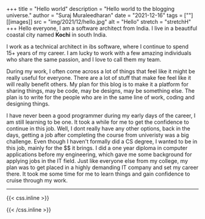 +++
title = "Hello world"
description = "Hello world to the blogging universe."
author = "Suraj Muraleedharan"
date = "2021-12-16"
tags = [""]
[[images]]
  src = "img/2021/12/hello.jpg"
  alt = "Hello"
  stretch = "stretchH"
+++
Hello everyone, I am a software architect from India. I live in a beautiful coastal city named **Kochi** in south India.

I work as a technical architect in ibs software, where I continue to spend 15+ years of my career. I am lucky to work with a few amazing individuals who share the same passion, and I love to call them my team.

During my work, I often come across a lot of things that feel like it might be really useful for everyone. There are a lot of stuff that make fee feel like it will really benefit others. My plan for this blog is to make it a platform for sharing things, may be code, may be designs, may be something else. The plan is to write for the people who are in the same line of work, coding and designing things.

I have never been a good programmer during my early days of the career, I am still learning to be one. It took a while for me to get the confidence to continue in this job. Well, I dont really have any other options, back in the days, getting a job after completing the course from univeristy was a big challenge. Even though I haven't formally did a CS degree, I wanted to be in this job, mainly for the $$ it brings. I did a one year diploma in computer applications before my engineering, which gave me some background for applying jobs in the IT field. Just like everyone else from my college, my plan was to get placed in a highly demanding IT company and set my career there. It took me some time for me to learn things and gain confidence to cruise through my work.

***


{{< css.inline >}}
<style>
@media screen and (max-width:650px) {
    .nowrap {
        display: block;
        margin: 25px 0;
    }
}
</style>
{{< /css.inline >}}
